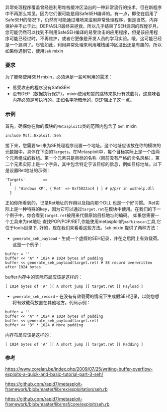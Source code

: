 异常处理程序覆盖曾经是利用堆栈缓冲区溢出的一种非常流行的技术，但在新程序中不再那么常见，因为它们很可能是用SafeSEH编译的。有一点，即使在启用了SafeSEH的情况下，仍然有可能通过堆喷来滥用异常处理程序，但是当然，内存保护并不止于此。DEP/ASLR最终来拯救，所以几乎结束了SEH漏洞的辉煌岁月。您可能仍然可以找到不利用SafeSEH编译的易受攻击的应用程序，但是该应用程序可能已经过时，不再维护，或者它更像是开发人员的学习实验。哦，这可能已经是一个漏洞了。尽管如此，利用异常处理来利用堆栈缓冲区溢出还是有趣的，所以如果你遇到它，使用`Seh` mixin

### 要求
为了能够使用SEH mixin，必须满足一些可利用的需求：
* 易受攻击的程序没有SafeSEH
* 没有DEP（数据执行保护）。mixin使用短暂的跳转来执行有效载荷，这意味着内存必须是可执行的。正如名字所暗示的，DEP阻止了这一点。

### 示例
首先，确保你在你的模块的`Metasploit3`类的范围内包含了 `Seh` mixin 
~~~
include Msf::Exploit::Seh
~~~

接下来，您需要`Ret`来为SE处理程序设置一个地址。这个地址应该放在你的模块的元数据中，具体在下面的`Targets`。在Metasploit中，每个目标实际上是一个由两个元素组成的数组。第一个元素只是目标的名称（目前没有严格的命名风格），第二个元素实际上是一个字典，其中包含特定于该目标的信息，例如目标地址。以下是设置Ret地址的示例：

~~~
'Targets'        =>
  [
    [ 'Windows XP', {'Ret' => 0x75022ac4 } ] # p/p/r in ws2help.dll
  ]
~~~

正如你所看到的，记录Ret地址的作用以及指向那个DLL 也是一个好习惯。
Ret实际上是一种特殊的key，因为它可以通过`target.ret`在模块中使用。在我们的下一个例子中，你会看到`target.ret`被用来代替原始目标地址的编码。
如果您需要一个工具来为ret地址 查找POP/POP/RET,你能使用metasploit的`msfbinscan`工具,它位于tools目录下.
好的，现在我们来看看这些方法。`Seh` mixin 提供了两种方法：
* `generate_seh_payload` - 生成一个虚假的SEH记录，并在之后附上有效载荷。这是一个例子：
~~~
buffer = ''
buffer << "A" * 1024 # 1024 bytes of padding
buffer << generate_seh_payload(target.ret) # SE record overwritten after 1024 bytes
~~~
buffer内存中的实际布局应该是这样的：
~~~
[ 1024 bytes of 'A' ][ A short jump ][ target.ret ][ Payload ]
~~~

* `generate_seh_record` -  在没有有效载荷的情况下生成假SEH记录，以防您想将有效载荷放置在其他地方。代码示例：
~~~
buffer = ''
buffer << "A" * 1024 # 1024 bytes of padding
buffer << generate_seh_payload(target.ret)
buffer << "B" * 1024 # More padding
~~~

内存布局应该是这样的：
~~~
[ 1024 bytes of 'A' ][ A short jump ][ target.ret ][ Padding ]
~~~

### 参考

https://www.corelan.be/index.php/2009/07/25/writing-buffer-overflow-exploits-a-quick-and-basic-tutorial-part-3-seh/

https://github.com/rapid7/metasploit-framework/blob/master/lib/rex/exploitation/seh.rb

https://github.com/rapid7/metasploit-framework/blob/master/lib/msf/core/exploit/seh.rb
